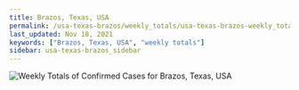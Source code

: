 ```yaml
---
title: Brazos, Texas, USA
permalink: /usa-texas-brazos/weekly_totals/usa-texas-brazos-weekly_totals.html
last_updated: Nov 18, 2021
keywords: ["Brazos, Texas, USA", "weekly totals"]
sidebar: usa-texas-brazos_sidebar
---
```


![Weekly Totals of Confirmed Cases for Brazos, Texas, USA](/covid_tracker/images/graphs/usa-texas-brazos-weekly_totals_graph.png)
